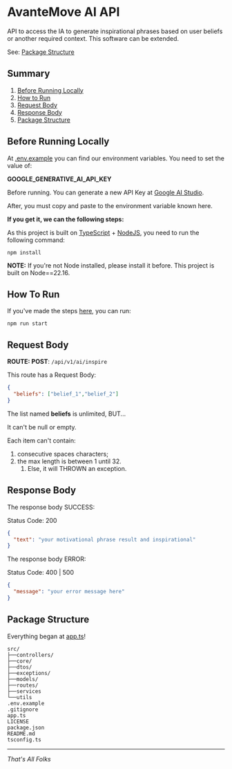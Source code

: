 # AvanteMove AI API
API to access the IA to generate inspirational phrases based on user beliefs or another required context. This software can be extended.

See: [Package Structure](#package-structure)

## Summary
1. [Before Running Locally](#before-running-locally)
2. [How to Run](#how-to-run)
3. [Request Body](#request-body)
4. [Response Body](#response-body)
5. [Package Structure](#package-structure)

## Before Running Locally
At [.env.example](.env.example) you can find our environment variables. You need to set the value of:

**GOOGLE_GENERATIVE_AI_API_KEY**

Before running. You can generate a new API Key at [Google AI Studio](https://aistudio.google.com/).

After, you must copy and paste to the environment variable known here.

**If you get it, we can the following steps:**

As this project is built on [TypeScript](https://www.typescriptlang.org/) + [NodeJS](https://nodejs.org/), you need to run the following command:

```commandline
npm install
```

**NOTE:** If you're not Node installed, please install it before. This project is built on Node==22.16.

## How To Run
If you've made the steps [here](#before-running-locally), you can run:

```commandline
npm run start
```

## Request Body
**ROUTE: POST**: `/api/v1/ai/inspire`

This route has a Request Body:

```json
{
  "beliefs": ["belief_1","belief_2"]
}
```

The list named **beliefs** is unlimited, BUT...

It can't be null or empty.

Each item can't contain:
1. consecutive spaces characters;
2. the max length is between 1 until 32.
   1. Else, it will THROWN an exception.

## Response Body
The response body SUCCESS:

Status Code: 200

```json
{
  "text": "your motivational phrase result and inspirational"
}
```

The response body ERROR:

Status Code: 400 | 500

```json
{
  "message": "your error message here"
}
```

## Package Structure
Everything began at [app.ts](app.ts)!

```commandline
src/
├──controllers/
├──core/
├──dtos/
├──exceptions/
├──models/
├──routes/
├──services
└──utils
.env.example
.gitignore
app.ts
LICENSE
package.json
README.md
tsconfig.ts
```

---
*That's All Folks*
